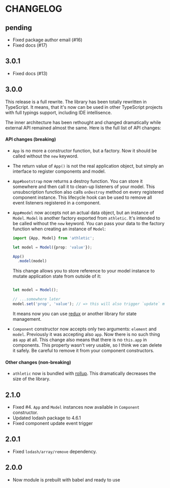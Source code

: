 # CHANGELOG

## pending

* Fixed package author email (#16)
* Fixed docs (#17)

## 3.0.1

* Fixed docs (#13)

## 3.0.0

This release is a full rewrite.
The library has been totally rewritten in TypeScript.
It means, that it's now can be used in other TypeScript projects with full typings support, including IDE intellisence.

The inner architecture has been rethought and changed dramatically while external API remained almost the same.
Here is the full list of API changes:

#### API changes (breaking)

* `App` is no more a constructor function, but a factory. Now it should be called without the `new` keyword.
* The return value of `App()` is not the real application object, but simply an interface to register components and model.
* `App#bootstrap` now returns a destroy function. You can store it somewhere and then call it to clean-up listeners of your model.
  This unsubscription function also calls `onDestroy` method on every registered component instance.
  This lifecycle hook can be used to remove all event listeners registered in a component.
* `App#model` now accepts not an actual data object, but an instance of `Model`.
  `Model` is another factory exported from `athletic`.
  It's intended to be called without the `new` keyword.
  You can pass your data to the factory function when creating an instance of `Model`:

  ```typescript
  import {App, Model} from 'athletic';

  let model = Model({prop: 'value'});

  App()
    .model(model)
  ```

  This change allows you to store reference to your model instance to mutate application state from outside of it:

  ```typescript

  let model = Model();

  // ...somewhere later
  model.set('prop', 'value'); // => this will also trigger `update` methods in all components
  ```

  It means now you can use [redux](https://github.com/reactjs/redux) or another library for state management.
* `Component` constructor now accepts only two arguments: `element` and `model`.
  Previously it was accepting also `app`.
  Now there is no such thing as `app` at all.
  This change also means that there is no `this.app` in components.
  This property wasn't very usable, so I think we can delete it safely.
  Be careful to remove it from your component constructors.

#### Other changes (non-breaking)

* `athletic` now is bundled with [rollup](http://rollupjs.org/).
  This dramatically decreases the size of the library.

## 2.1.0

* Fixed #4. `App` and `Model` instances now available in `Component` constructor.
* Updated lodash package to 4.6.1
* Fixed component update event trigger

## 2.0.1

* Fixed `lodash/array/remove` dependency.

## 2.0.0

* Now module is prebuilt with babel and ready to use
